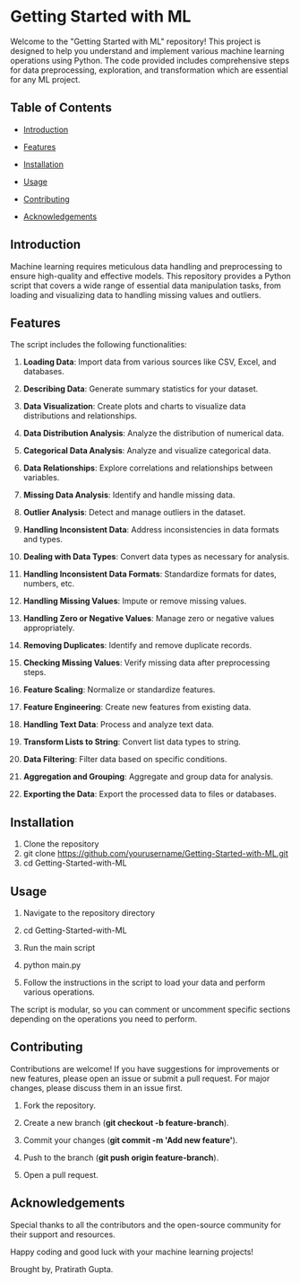 Getting Started with ML
=======================

Welcome to the "Getting Started with ML" repository! This project is designed to help you understand and implement various machine learning operations using Python. The code provided includes comprehensive steps for data preprocessing, exploration, and transformation which are essential for any ML project.

Table of Contents
-----------------

*   [Introduction](https://chatgpt.com/c/12d9627a-6a46-4d5e-ac0d-68bb087f6a96#introduction)
    
*   [Features](https://chatgpt.com/c/12d9627a-6a46-4d5e-ac0d-68bb087f6a96#features)
    
*   [Installation](https://chatgpt.com/c/12d9627a-6a46-4d5e-ac0d-68bb087f6a96#installation)
    
*   [Usage](https://chatgpt.com/c/12d9627a-6a46-4d5e-ac0d-68bb087f6a96#usage)
    
*   [Contributing](https://chatgpt.com/c/12d9627a-6a46-4d5e-ac0d-68bb087f6a96#contributing)
    
*   [Acknowledgements](https://chatgpt.com/c/12d9627a-6a46-4d5e-ac0d-68bb087f6a96#acknowledgements)
    

Introduction
------------

Machine learning requires meticulous data handling and preprocessing to ensure high-quality and effective models. This repository provides a Python script that covers a wide range of essential data manipulation tasks, from loading and visualizing data to handling missing values and outliers.

Features
--------

The script includes the following functionalities:

1.  **Loading Data**: Import data from various sources like CSV, Excel, and databases.
    
2.  **Describing Data**: Generate summary statistics for your dataset.
    
3.  **Data Visualization**: Create plots and charts to visualize data distributions and relationships.
    
4.  **Data Distribution Analysis**: Analyze the distribution of numerical data.
    
5.  **Categorical Data Analysis**: Analyze and visualize categorical data.
    
6.  **Data Relationships**: Explore correlations and relationships between variables.
    
7.  **Missing Data Analysis**: Identify and handle missing data.
    
8.  **Outlier Analysis**: Detect and manage outliers in the dataset.
    
9.  **Handling Inconsistent Data**: Address inconsistencies in data formats and types.
    
10.  **Dealing with Data Types**: Convert data types as necessary for analysis.
    
11.  **Handling Inconsistent Data Formats**: Standardize formats for dates, numbers, etc.
    
12.  **Handling Missing Values**: Impute or remove missing values.
    
13.  **Handling Zero or Negative Values**: Manage zero or negative values appropriately.
    
14.  **Removing Duplicates**: Identify and remove duplicate records.
    
15.  **Checking Missing Values**: Verify missing data after preprocessing steps.
    
16.  **Feature Scaling**: Normalize or standardize features.
    
17.  **Feature Engineering**: Create new features from existing data.
    
18.  **Handling Text Data**: Process and analyze text data.
    
19.  **Transform Lists to String**: Convert list data types to string.
    
20.  **Data Filtering**: Filter data based on specific conditions.
    
21.  **Aggregation and Grouping**: Aggregate and group data for analysis.
    
22.  **Exporting the Data**: Export the processed data to files or databases.
    

Installation
------------

1.  Clone the repository
2.  git clone https://github.com/yourusername/Getting-Started-with-ML.git
3.  cd Getting-Started-with-ML
    

Usage
-----

1.  Navigate to the repository directory
2.  cd Getting-Started-with-ML
    
1.  Run the main script
2.  python main.py
    
1.  Follow the instructions in the script to load your data and perform various operations.
    

The script is modular, so you can comment or uncomment specific sections depending on the operations you need to perform.

Contributing
------------

Contributions are welcome! If you have suggestions for improvements or new features, please open an issue or submit a pull request. For major changes, please discuss them in an issue first.

1.  Fork the repository.
    
2.  Create a new branch (**git checkout -b feature-branch**).
    
3.  Commit your changes (**git commit -m 'Add new feature'**).
    
4.  Push to the branch (**git push origin feature-branch**).
    
5.  Open a pull request.
    

Acknowledgements
----------------

Special thanks to all the contributors and the open-source community for their support and resources.

Happy coding and good luck with your machine learning projects!

Brought by,
Pratirath Gupta.
